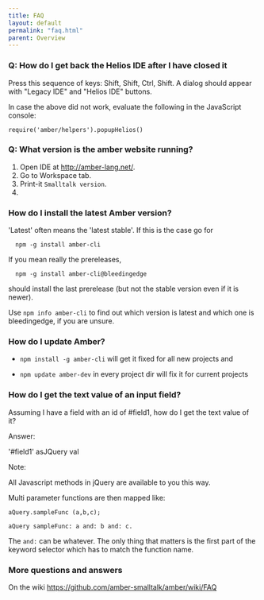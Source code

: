 ```yaml
---
title: FAQ
layout: default
permalink: "faq.html"
parent: Overview
---
```


### Q: How do I get back the Helios IDE after I have closed it

Press this sequence of keys: Shift, Shift, Ctrl, Shift.
A dialog should appear with "Legacy IDE" and "Helios IDE" buttons. 

In case the above did not work, evaluate the following in the JavaScript console:

    require('amber/helpers').popupHelios()

    
### Q: What version is the amber website running?

1.    Open IDE at http://amber-lang.net/.
2.    Go to Workspace tab.
3.    Print-it ``Smalltalk version``.
4.    

### How do I install the latest Amber version?

'Latest' often means the 'latest stable'. If this is the case go for

      npm -g install amber-cli

If you mean really the prereleases, 

      npm -g install amber-cli@bleedingedge 

should install the last prerelease (but not the stable version even if it is newer).

Use `npm info amber-cli` to find out which version is latest and which one is bleedingedge, if you are unsure.


### How do I update Amber?

-  ``npm install -g amber-cli``  will get it fixed for all new projects and 

-  ``npm update amber-dev`` in every project dir will fix it for current projects


### How do I get the text value of an input field?

Assuming I have a field with an id of #field1, how do I get the text value of it?

Answer:

   '#field1' asJQuery val

Note:

All Javascript methods in jQuery are available to you this way.

Multi parameter functions are then mapped like:

    aQuery.sampleFunc (a,b,c);

    aQuery sampleFunc: a and: b and: c.

The ``and:`` can be whatever. The only thing that matters is the first part of the keyword selector which has to match the function name.



### More questions and answers 

On the wiki
https://github.com/amber-smalltalk/amber/wiki/FAQ

